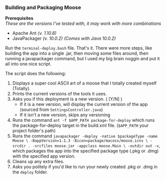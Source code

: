 ### Building and Packaging Moose

__Prerequisites__  
*These are the versions I've tested with, it may work with more combinations*
* Apache Ant *(v. 1.10.8)*
* JavaPackager *(v. 10.0.2) (Comes with Java 10.0.2)* 


Run the `terminal-deploy.bash` file.  That's it.  There were more steps, like building the app into a single .jar, then 
moving some files around, then running a javapackager command, but I used my big brain noggin and put it all into one nice script.

The script does the following:
1. Displays a super cool ASCII art of a moose that I totally created myself (Totally).
2. Prints the current versions of the tools it uses.
3. Asks you if this deployment is a new version. ( [Y/N] )
    - If it is a new version, will display the current version of the app (sourced from `SettingsController.java`)
    - If it isn't a new version, skips any versioning
4. Runs the command `ant -f $APP_PATH package-for-deploy` which runs the package-for-deploy target in the build.xml file.  (`$APP_PATH` your project folder's path)
5. Runs the command `javapackager -deploy -native $packageType -name Moose \
                        -BappVersion=1.1.3 -Bicon=package/macosx/moose.icns \
                        -srcdir . -srcfiles moose.jar -appclass moose.Main \
                        -outdir out -v`, which packages the app into the specified package type (.pkg or .dmg) with the specified app version.
6. Cleans up any extra files.
7. Asks you politely if you'd like to run your newly created .pkg or .dmg in the `deploy` folder.